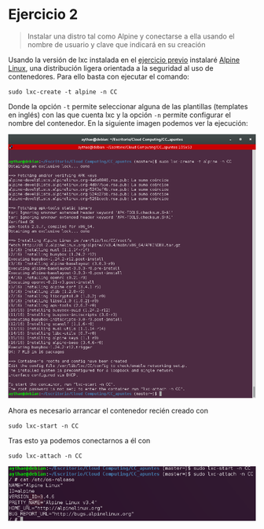 # Ejercicio 2
> Instalar una distro tal como Alpine y conectarse a ella usando el nombre de usuario y clave que indicará en su creación

Usando la versión de lxc instalada en el [ejercicio previo](Ejercicio1.md) instalaré [Alpine Linux](https://alpinelinux.org/), una distribución ligera orientada a la seguridad al uso de contenedores. Para ello basta con ejecutar el comando:

```
sudo lxc-create -t alpine -n CC
```

Donde la opción `-t` permite seleccionar alguna de las plantillas (templates en inglés) con las que cuenta lxc y la opción `-n` permite configurar el nombre del contenedor. En la siguiente imagen podemos ver la ejecución:

![Instalando Alpine con lxc](imagenes/Ejercicio2.1.png "Instalando Alpine con lxc")

Ahora es necesario arrancar el contenedor recién creado con
```
sudo lxc-start -n CC
```
Tras esto ya podemos conectarnos a él con
```
sudo lxc-attach -n CC
```
![Accediendo al contendor con lxc](imagenes/Ejercicio2.2.png "Instalando Alpine con lxc")
